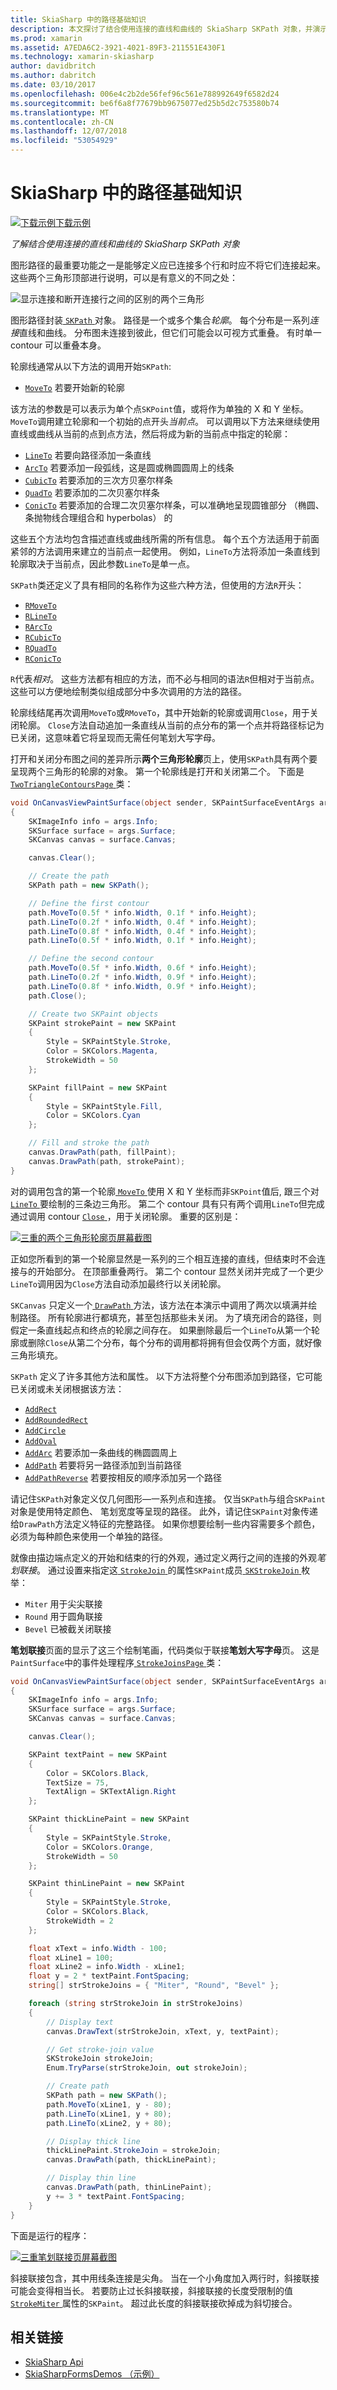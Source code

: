 ```yaml
---
title: SkiaSharp 中的路径基础知识
description: 本文探讨了结合使用连接的直线和曲线的 SkiaSharp SKPath 对象，并演示此示例代码。
ms.prod: xamarin
ms.assetid: A7EDA6C2-3921-4021-89F3-211551E430F1
ms.technology: xamarin-skiasharp
author: davidbritch
ms.author: dabritch
ms.date: 03/10/2017
ms.openlocfilehash: 006e4c2b2de56fef96c561e788992649f6582d24
ms.sourcegitcommit: be6f6a8f77679bb9675077ed25b5d2c753580b74
ms.translationtype: MT
ms.contentlocale: zh-CN
ms.lasthandoff: 12/07/2018
ms.locfileid: "53054929"
---
```

# <a name="path-basics-in-skiasharp"></a>SkiaSharp 中的路径基础知识

[![下载示例](~/media/shared/download.png)下载示例](https://developer.xamarin.com/samples/xamarin-forms/SkiaSharpForms/Demos/)

_了解结合使用连接的直线和曲线的 SkiaSharp SKPath 对象_

图形路径的最重要功能之一是能够定义应已连接多个行和时应不将它们连接起来。 这些两个三角形顶部进行说明，可以是有意义的不同之处：

![](paths-images/connectedlinesexample.png "显示连接和断开连接行之间的区别的两个三角形")

图形路径封装[ `SKPath` ](xref:SkiaSharp.SKPath)对象。 路径是一个或多个集合*轮廓*。 每个分布是一系列*连接*直线和曲线。 分布图未连接到彼此，但它们可能会以可视方式重叠。 有时单一 contour 可以重叠本身。

轮廓线通常从以下方法的调用开始`SKPath`:

- [`MoveTo`](SkiaSharp.SKPath.MoveTo*) 若要开始新的轮廓

该方法的参数是可以表示为单个点`SKPoint`值，或将作为单独的 X 和 Y 坐标。 `MoveTo`调用建立轮廓和一个初始的点开头*当前点*。 可以调用以下方法来继续使用直线或曲线从当前的点到点方法，然后将成为新的当前点中指定的轮廓：

- [`LineTo`](SkiaSharp.SKPath.LineTo*) 若要向路径添加一条直线
- [`ArcTo`](SkiaSharp.SKPath.ArcTo*) 若要添加一段弧线，这是圆或椭圆圆周上的线条
- [`CubicTo`](SkiaSharp.SKPath.CubicTo*) 若要添加的三次方贝塞尔样条
- [`QuadTo`](SkiaSharp.SKPath.QuadTo*) 若要添加的二次贝塞尔样条
- [`ConicTo`](SkiaSharp.SKPath.ConicTo*) 若要添加的合理二次贝塞尔样条，可以准确地呈现圆锥部分 （椭圆、 条抛物线合理组合和 hyperbolas） 的

这些五个方法均包含描述直线或曲线所需的所有信息。 每个五个方法适用于前面紧邻的方法调用来建立的当前点一起使用。 例如，`LineTo`方法将添加一条直线到轮廓取决于当前点，因此参数`LineTo`是单一点。

`SKPath`类还定义了具有相同的名称作为这些六种方法，但使用的方法`R`开头：

- [`RMoveTo`]((SkiaSharp.SKPath.RMoveTo*))
- [`RLineTo`](SkiaSharp.SKPath.RLineTo*)
- [`RArcTo`](SkiaSharp.SKPath.RArcTo*)
- [`RCubicTo`](SkiaSharp.SKPath.RCubicTo*)
- [`RQuadTo`](SkiaSharp.SKPath.RQuadTo*)
- [`RConicTo`](SkiaSharp.SKPath.RConicTo*)

`R`代表*相对*。 这些方法都有相应的方法，而不必与相同的语法`R`但相对于当前点。 这些可以方便地绘制类似组成部分中多次调用的方法的路径。

轮廓线结尾再次调用`MoveTo`或`RMoveTo`，其中开始新的轮廓或调用`Close`，用于关闭轮廓。 `Close`方法自动追加一条直线从当前的点分布的第一个点并将路径标记为已关闭，这意味着它将呈现而无需任何笔划大写字母。

打开和关闭分布图之间的差异所示**两个三角形轮廓**页上，使用`SKPath`具有两个要呈现两个三角形的轮廓的对象。 第一个轮廓线是打开和关闭第二个。 下面是[ `TwoTriangleContoursPage` ](https://github.com/xamarin/xamarin-forms-samples/blob/master/SkiaSharpForms/Demos/Demos/SkiaSharpFormsDemos/LinesAndPaths/TwoTriangleContoursPage.cs)类：

```csharp
void OnCanvasViewPaintSurface(object sender, SKPaintSurfaceEventArgs args)
{
    SKImageInfo info = args.Info;
    SKSurface surface = args.Surface;
    SKCanvas canvas = surface.Canvas;

    canvas.Clear();

    // Create the path
    SKPath path = new SKPath();

    // Define the first contour
    path.MoveTo(0.5f * info.Width, 0.1f * info.Height);
    path.LineTo(0.2f * info.Width, 0.4f * info.Height);
    path.LineTo(0.8f * info.Width, 0.4f * info.Height);
    path.LineTo(0.5f * info.Width, 0.1f * info.Height);

    // Define the second contour
    path.MoveTo(0.5f * info.Width, 0.6f * info.Height);
    path.LineTo(0.2f * info.Width, 0.9f * info.Height);
    path.LineTo(0.8f * info.Width, 0.9f * info.Height);
    path.Close();

    // Create two SKPaint objects
    SKPaint strokePaint = new SKPaint
    {
        Style = SKPaintStyle.Stroke,
        Color = SKColors.Magenta,
        StrokeWidth = 50
    };

    SKPaint fillPaint = new SKPaint
    {
        Style = SKPaintStyle.Fill,
        Color = SKColors.Cyan
    };

    // Fill and stroke the path
    canvas.DrawPath(path, fillPaint);
    canvas.DrawPath(path, strokePaint);
}
```

对的调用包含的第一个轮廓[ `MoveTo` ](xref:SkiaSharp.SKPath.MoveTo(System.Single,System.Single))使用 X 和 Y 坐标而非`SKPoint`值后, 跟三个对[ `LineTo` ](xref:SkiaSharp.SKPath.LineTo(System.Single,System.Single))要绘制的三条边三角形。 第二个 contour 具有只有两个调用`LineTo`但完成通过调用 contour [ `Close` ](xref:SkiaSharp.SKPath.Close)，用于关闭轮廓。 重要的区别是：

[![](paths-images/twotrianglecontours-small.png "三重的两个三角形轮廓页屏幕截图")](paths-images/twotrianglecontours-large.png#lightbox "带来三倍的两个三角形轮廓页屏幕截图")

正如您所看到的第一个轮廓显然是一系列的三个相互连接的直线，但结束时不会连接与的开始部分。 在顶部重叠两行。 第二个 contour 显然关闭并完成了一个更少`LineTo`调用因为`Close`方法自动添加最终行以关闭轮廓。

`SKCanvas` 只定义一个[ `DrawPath` ](xref:SkiaSharp.SKCanvas.DrawPath(SkiaSharp.SKPath,SkiaSharp.SKPaint))方法，该方法在本演示中调用了两次以填满并绘制路径。 所有轮廓进行都填充，甚至包括那些未关闭。 为了填充闭合的路径，则假定一条直线起点和终点的轮廓之间存在。 如果删除最后一个`LineTo`从第一个轮廓或删除`Close`从第二个分布，每个分布的调用都将拥有但会仅两个方面，就好像三角形填充。

`SKPath` 定义了许多其他方法和属性。 以下方法将整个分布图添加到路径，它可能已关闭或未关闭根据该方法：

- [`AddRect`](xref:SkiaSharp.SKPath.AddRect*)
- [`AddRoundedRect`](xref:SkiaSharp.SKPath.AddRoundedRect(SkiaSharp.SKRect,System.Single,System.Single,SkiaSharp.SKPathDirection))
- [`AddCircle`](xref:SkiaSharp.SKPath.AddCircle(System.Single,System.Single,System.Single,SkiaSharp.SKPathDirection))
- [`AddOval`](xref:SkiaSharp.SKPath.AddOval(SkiaSharp.SKRect,SkiaSharp.SKPathDirection))
- [`AddArc`](xref:SkiaSharp.SKPath.AddArc(SkiaSharp.SKRect,System.Single,System.Single)) 若要添加一条曲线的椭圆圆周上
- [`AddPath`](xref:SkiaSharp.SKPath.AddPath*) 若要将另一路径添加到当前路径
- [`AddPathReverse`](xref:SkiaSharp.SKPath.AddPathReverse(SkiaSharp.SKPath)) 若要按相反的顺序添加另一个路径

请记住`SKPath`对象定义仅几何图形&mdash;一系列点和连接。 仅当`SKPath`与组合`SKPaint`对象是使用特定颜色、 笔划宽度等呈现的路径。 此外，请记住`SKPaint`对象传递给`DrawPath`方法定义特征的完整路径。 如果你想要绘制一些内容需要多个颜色，必须为每种颜色来使用一个单独的路径。

就像由描边端点定义的开始和结束的行的外观，通过定义两行之间的连接的外观*笔划联接*。 通过设置来指定这[ `StrokeJoin` ](xref:SkiaSharp.SKPaint.StrokeJoin)的属性`SKPaint`成员[ `SKStrokeJoin` ](xref:SkiaSharp.SKStrokeJoin)枚举：

- `Miter` 用于尖尖联接
- `Round` 用于圆角联接
- `Bevel` 已被截关闭联接

**笔划联接**页面的显示了这三个绘制笔画，代码类似于联接**笔划大写字母**页。 这是`PaintSurface`中的事件处理程序[ `StrokeJoinsPage` ](https://github.com/xamarin/xamarin-forms-samples/blob/master/SkiaSharpForms/Demos/Demos/SkiaSharpFormsDemos/LinesAndPaths/StrokeJoinsPage.cs)类：

```csharp
void OnCanvasViewPaintSurface(object sender, SKPaintSurfaceEventArgs args)
{
    SKImageInfo info = args.Info;
    SKSurface surface = args.Surface;
    SKCanvas canvas = surface.Canvas;

    canvas.Clear();

    SKPaint textPaint = new SKPaint
    {
        Color = SKColors.Black,
        TextSize = 75,
        TextAlign = SKTextAlign.Right
    };

    SKPaint thickLinePaint = new SKPaint
    {
        Style = SKPaintStyle.Stroke,
        Color = SKColors.Orange,
        StrokeWidth = 50
    };

    SKPaint thinLinePaint = new SKPaint
    {
        Style = SKPaintStyle.Stroke,
        Color = SKColors.Black,
        StrokeWidth = 2
    };

    float xText = info.Width - 100;
    float xLine1 = 100;
    float xLine2 = info.Width - xLine1;
    float y = 2 * textPaint.FontSpacing;
    string[] strStrokeJoins = { "Miter", "Round", "Bevel" };

    foreach (string strStrokeJoin in strStrokeJoins)
    {
        // Display text
        canvas.DrawText(strStrokeJoin, xText, y, textPaint);

        // Get stroke-join value
        SKStrokeJoin strokeJoin;
        Enum.TryParse(strStrokeJoin, out strokeJoin);

        // Create path
        SKPath path = new SKPath();
        path.MoveTo(xLine1, y - 80);
        path.LineTo(xLine1, y + 80);
        path.LineTo(xLine2, y + 80);

        // Display thick line
        thickLinePaint.StrokeJoin = strokeJoin;
        canvas.DrawPath(path, thickLinePaint);

        // Display thin line
        canvas.DrawPath(path, thinLinePaint);
        y += 3 * textPaint.FontSpacing;
    }
}
```

下面是运行的程序：

[![](paths-images/strokejoins-small.png "三重笔划联接页屏幕截图")](paths-images/strokejoins-large.png#lightbox "笔划联接页的三个屏幕截图")

斜接联接包含，其中用线条连接是尖角。 当在一个小角度加入两行时，斜接联接可能会变得相当长。 若要防止过长斜接联接，斜接联接的长度受限制的值[ `StrokeMiter` ](xref:SkiaSharp.SKPaint.StrokeMiter)属性的`SKPaint`。 超过此长度的斜接联接砍掉成为斜切接合。


## <a name="related-links"></a>相关链接

- [SkiaSharp Api](https://docs.microsoft.com/dotnet/api/skiasharp)
- [SkiaSharpFormsDemos （示例）](https://developer.xamarin.com/samples/xamarin-forms/SkiaSharpForms/Demos/)
